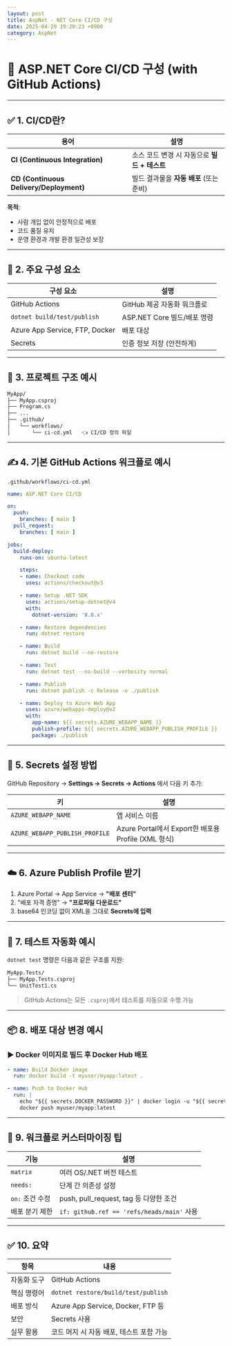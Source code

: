 ```yaml
---
layout: post
title: AspNet - NET Core CI/CD 구성
date: 2025-04-29 19:20:23 +0900
category: AspNet
---
```

# 🚀 ASP.NET Core CI/CD 구성 (with GitHub Actions)

---

## ✅ 1. CI/CD란?

| 용어 | 설명 |
|------|------|
| **CI (Continuous Integration)** | 소스 코드 변경 시 자동으로 **빌드 + 테스트** |
| **CD (Continuous Delivery/Deployment)** | 빌드 결과물을 **자동 배포** (또는 준비)

**목적**:  
- 사람 개입 없이 안정적으로 배포  
- 코드 품질 유지  
- 운영 환경과 개발 환경 일관성 보장

---

## 🧱 2. 주요 구성 요소

| 구성 요소 | 설명 |
|-----------|------|
| GitHub Actions | GitHub 제공 자동화 워크플로 |
| `dotnet build/test/publish` | ASP.NET Core 빌드/배포 명령 |
| Azure App Service, FTP, Docker | 배포 대상 |
| Secrets | 인증 정보 저장 (안전하게)

---

## 📁 3. 프로젝트 구조 예시

```bash
MyApp/
├── MyApp.csproj
├── Program.cs
├── ...
├── .github/
│   └── workflows/
│       └── ci-cd.yml   👈 CI/CD 정의 파일
```

---

## ✍️ 4. 기본 GitHub Actions 워크플로 예시

`.github/workflows/ci-cd.yml`

```yaml
name: ASP.NET Core CI/CD

on:
  push:
    branches: [ main ]
  pull_request:
    branches: [ main ]

jobs:
  build-deploy:
    runs-on: ubuntu-latest

    steps:
    - name: Checkout code
      uses: actions/checkout@v3

    - name: Setup .NET SDK
      uses: actions/setup-dotnet@v4
      with:
        dotnet-version: '8.0.x'

    - name: Restore dependencies
      run: dotnet restore

    - name: Build
      run: dotnet build --no-restore

    - name: Test
      run: dotnet test --no-build --verbosity normal

    - name: Publish
      run: dotnet publish -c Release -o ./publish

    - name: Deploy to Azure Web App
      uses: azure/webapps-deploy@v2
      with:
        app-name: ${{ secrets.AZURE_WEBAPP_NAME }}
        publish-profile: ${{ secrets.AZURE_WEBAPP_PUBLISH_PROFILE }}
        package: ./publish
```

---

## 🔐 5. Secrets 설정 방법

GitHub Repository → **Settings → Secrets → Actions** 에서 다음 키 추가:

| 키 | 설명 |
|----|------|
| `AZURE_WEBAPP_NAME` | 앱 서비스 이름 |
| `AZURE_WEBAPP_PUBLISH_PROFILE` | Azure Portal에서 Export한 배포용 Profile (XML 형식)

---

## ☁️ 6. Azure Publish Profile 받기

1. Azure Portal → App Service → **"배포 센터"**
2. "배포 자격 증명" → **"프로파일 다운로드"**
3. base64 인코딩 없이 XML을 그대로 **Secrets에 입력**

---

## 🧪 7. 테스트 자동화 예시

`dotnet test` 명령은 다음과 같은 구조를 지원:

```bash
MyApp.Tests/
├── MyApp.Tests.csproj
└── UnitTest1.cs
```

> GitHub Actions는 모든 `.csproj`에서 테스트를 자동으로 수행 가능

---

## 📦 8. 배포 대상 변경 예시

### ▶ Docker 이미지로 빌드 후 Docker Hub 배포

```yaml
- name: Build Docker image
  run: docker build -t myuser/myapp:latest .

- name: Push to Docker Hub
  run: |
    echo "${{ secrets.DOCKER_PASSWORD }}" | docker login -u "${{ secrets.DOCKER_USERNAME }}" --password-stdin
    docker push myuser/myapp:latest
```

---

## 🧠 9. 워크플로 커스터마이징 팁

| 기능 | 설명 |
|------|------|
| `matrix` | 여러 OS/.NET 버전 테스트 |
| `needs:` | 단계 간 의존성 설정 |
| `on:` 조건 수정 | push, pull_request, tag 등 다양한 조건 |
| 배포 분기 제한 | `if: github.ref == 'refs/heads/main'` 사용 |

---

## ✅ 10. 요약

| 항목 | 내용 |
|------|------|
| 자동화 도구 | GitHub Actions |
| 핵심 명령어 | `dotnet restore/build/test/publish` |
| 배포 방식 | Azure App Service, Docker, FTP 등 |
| 보안 | Secrets 사용 |
| 실무 활용 | 코드 머지 시 자동 배포, 테스트 포함 가능 |